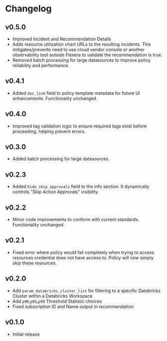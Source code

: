 # Changelog

## v0.5.0

- Improved Incident and Recommendation Details
- Adds resource utilization chart URLs to the resulting incidents. This mitigates/prevents need to use cloud vendor console or another observability tool outside Flexera to validate the recommendation is true.
- Removed batch processing for large datasources to improve policy reliability and performance.

## v0.4.1

- Added `doc_link` field to policy template metadata for future UI enhancements. Functionality unchanged.

## v0.4.0

- Improved tag validation logic to ensure required tags exist before proceeding, helping prevent errors.

## v0.3.0

- Added batch processing for large datasources.

## v0.2.3

- Added `hide_skip_approvals` field to the info section. It dynamically controls "Skip Action Approvals" visibility.

## v0.2.2

- Minor code improvements to conform with current standards. Functionality unchanged.

## v0.2.1

- Fixed error where policy would fail completely when trying to access resources credential does not have access to. Policy will now simply skip these resources.

## v0.2.0

- Add `param_databricks_cluster_list` for filtering to a specific Databricks Cluster within a Databricks Workspace
- Add `p90`,`p95`,`p99` Threshold Statistic choices
- Fixed subscription ID and Name output in recommendation

## v0.1.0

- Initial release

